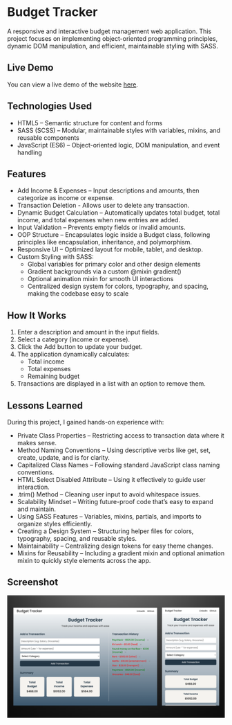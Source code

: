 # Budget Tracker

A responsive and interactive budget management web application. This project focuses on implementing object-oriented programming principles, dynamic DOM manipulation, and efficient, maintainable styling with SASS.

## Live Demo

You can view a live demo of the website [here](https://budget-tracker-green-six.vercel.app/).

## Technologies Used

- HTML5 – Semantic structure for content and forms
- SASS (SCSS) – Modular, maintainable styles with variables, mixins, and reusable components
- JavaScript (ES6) – Object-oriented logic, DOM manipulation, and event handling

## Features

- Add Income & Expenses – Input descriptions and amounts, then categorize as income or expense.
- Transaction Deletion - Allows user to delete any transaction.
- Dynamic Budget Calculation – Automatically updates total budget, total income, and total expenses when new entries are added.
- Input Validation – Prevents empty fields or invalid amounts.
- OOP Structure – Encapsulates logic inside a Budget class, following principles like encapsulation, inheritance, and polymorphism.
- Responsive UI – Optimized layout for mobile, tablet, and desktop.
- Custom Styling with SASS:
    - Global variables for primary color and other design elements
    - Gradient backgrounds via a custom @mixin gradient()
    - Optional animation mixin for smooth UI interactions
    - Centralized design system for colors, typography, and spacing, making the codebase easy to scale

## How It Works
1. Enter a description and amount in the input fields.
2. Select a category (income or expense).
3. Click the Add button to update your budget.
4. The application dynamically calculates:
    - Total income
    - Total expenses
    - Remaining budget
5. Transactions are displayed in a list with an option to remove them.

## Lessons Learned

During this project, I gained hands-on experience with:
- Private Class Properties – Restricting access to transaction data where it makes sense.
- Method Naming Conventions – Using descriptive verbs like get, set, create, update, and is for clarity.
- Capitalized Class Names – Following standard JavaScript class naming conventions.
- HTML Select Disabled Attribute – Using it effectively to guide user interaction.
- .trim() Method – Cleaning user input to avoid whitespace issues.
- Scalability Mindset – Writing future-proof code that’s easy to expand and maintain.
- Using SASS Features – Variables, mixins, partials, and imports to organize styles efficiently.
- Creating a Design System – Structuring helper files for colors, typography, spacing, and reusable styles.
- Maintainability – Centralizing design tokens for easy theme changes.
- Mixins for Reusability – Including a gradient mixin and optional animation mixin to quickly style elements across the app.


## Screenshot

![Screenshot 1](/images/preview.png)